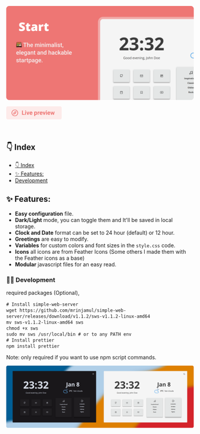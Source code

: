 ![image](assets/img/header.png)

  <a href="https://mrinjamul.github.io/start/" target="_blank" style='margin-right:0px; margin-top:5px'>
    <img align="center" src="assets/img/live.png" alt="live-preview" height="35px" />
  </a> 
</p>

<br />

## 👇 Index

- [👇 Index](#-index)
- [✨ Features:](#-features)
- [Development](#-development)

## ✨ Features:

- **Easy configuration** file.
- **Dark/Light** mode, you can toggle them and It'll be saved in local storage.
- **Clock and Date** format can be set to 24 hour (default) or 12 hour.
- **Greetings** are easy to modify.
- **Variables** for custom colors and font sizes in the `style.css` code.
- **Icons** all icons are from Feather Icons (Some others I made them with the Feather icons as a base)
- **Modular** javascript files for an easy read.

### 👨‍💻 Development

required packages (Optional),

```
# Install simple-web-server
wget https://github.com/mrinjamul/simple-web-server/releases/download/v1.1.2/sws-v1.1.2-linux-amd64
mv sws-v1.1.2-linux-amd64 sws
chmod +x sws
sudo mv sws /usr/local/bin # or to any PATH env
# Install prettier
npm install prettier
```

Note: only required if you want to use npm script commands.

![](assets/img/subheader.png)
